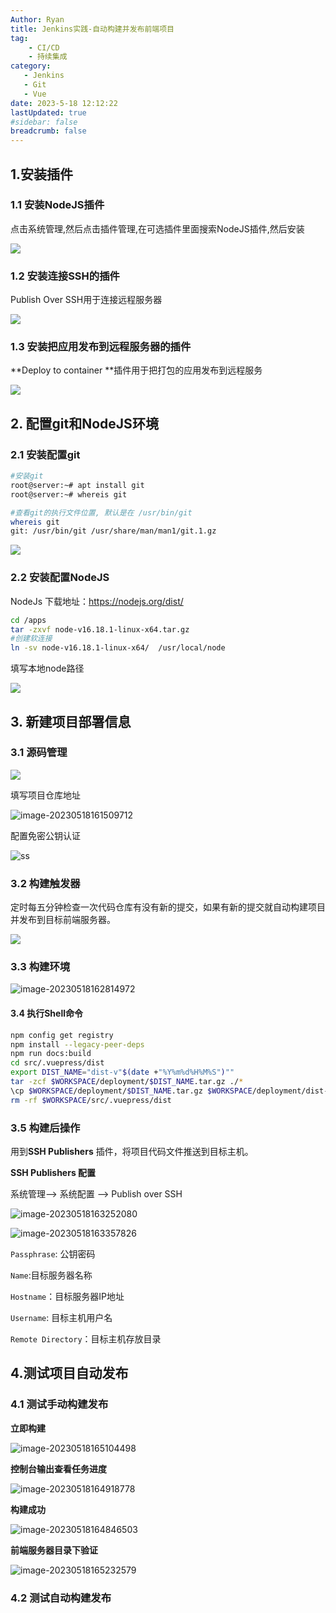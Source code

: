 ```yaml
---
Author: Ryan
title: Jenkins实践-自动构建并发布前端项目
tag: 
    - CI/CD
    - 持续集成
category: 
   - Jenkins
   - Git
   - Vue
date: 2023-5-18 12:12:22
lastUpdated: true
#sidebar: false
breadcrumb: false
---
```





## 1.安装插件

### 1.1 安装NodeJS插件

点击系统管理,然后点击插件管理,在可选插件里面搜索NodeJS插件,然后安装

![](http://cdn1.ryanxin.live/image-20230517144020337.png)





### 1.2 安装连接SSH的插件

Publish Over SSH用于连接远程服务器

![](http://cdn1.ryanxin.live/image-20230517144326164.png)





### 1.3 安装把应用发布到远程服务器的插件

**Deploy to container **插件用于把打包的应用发布到远程服务

![](http://cdn1.ryanxin.live/image-20230517144416905.png)





## 2. 配置git和NodeJS环境

### 2.1 安装配置git

```bash
#安装git
root@server:~# apt install git 
root@server:~# whereis git 

#查看git的执行文件位置, 默认是在 /usr/bin/git
whereis git
git: /usr/bin/git /usr/share/man/man1/git.1.gz
```



![](http://cdn1.ryanxin.live/image-20230517144940156.png)



### 2.2 安装配置NodeJS



NodeJs 下载地址：https://nodejs.org/dist/



```bash
cd /apps
tar -zxvf node-v16.18.1-linux-x64.tar.gz
#创建软连接
ln -sv node-v16.18.1-linux-x64/  /usr/local/node
```



填写本地node路径

![](http://cdn1.ryanxin.live/image-20230517150947230.png)



## 3. 新建项目部署信息

### 3.1  源码管理

![](http://cdn1.ryanxin.live/image-20230517151201485.png)



填写项目仓库地址

![image-20230518161509712](http://cdn1.ryanxin.live/image-20230518161509712.png)

配置免密公钥认证

![ss](http://cdn1.ryanxin.live/image-20230518162443881.png)

### 3.2 构建触发器

定时每五分钟检查一次代码仓库有没有新的提交，如果有新的提交就自动构建项目并发布到目标前端服务器。

![](http://cdn1.ryanxin.live/image-20230518162525400.png)





### 3.3 构建环境

![image-20230518162814972](http://cdn1.ryanxin.live/image-20230518162814972.png)





#### 3.4 执行Shell命令

```bash
npm config get registry 
npm install --legacy-peer-deps
npm run docs:build
cd src/.vuepress/dist
export DIST_NAME="dist-v"$(date +"%Y%m%d%H%M%S")""
tar -zcf $WORKSPACE/deployment/$DIST_NAME.tar.gz ./*
\cp $WORKSPACE/deployment/$DIST_NAME.tar.gz $WORKSPACE/deployment/dist-latest.tar.gz
rm -rf $WORKSPACE/src/.vuepress/dist
```





### 3.5 构建后操作

用到**SSH Publishers** 插件，将项目代码文件推送到目标主机。

**SSH Publishers 配置**

系统管理—> 系统配置 —> Publish over SSH

![image-20230518163252080](http://cdn1.ryanxin.live/image-20230518163252080.png)

 

![image-20230518163357826](http://cdn1.ryanxin.live/image-20230518163357826.png)



`Passphrase`: 公钥密码 

`Name`:目标服务器名称

`Hostname`：目标服务器IP地址

`Username`: 目标主机用户名

`Remote Directory`：目标主机存放目录





## 4.测试项目自动发布

### 4.1 测试手动构建发布

**立即构建**

![image-20230518165104498](http://cdn1.ryanxin.live/image-20230518165104498.png)



**控制台输出查看任务进度**

![image-20230518164918778](http://cdn1.ryanxin.live/image-20230518164918778.png)

**构建成功**

![image-20230518164846503](http://cdn1.ryanxin.live/image-20230518164846503.png)



**前端服务器目录下验证**

![image-20230518165232579](http://cdn1.ryanxin.live/image-20230518165232579.png)





### 4.2 测试自动构建发布